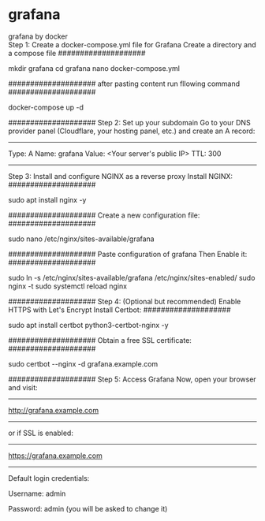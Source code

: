 # grafana
grafana by docker	
Step 1: Create a docker-compose.yml file for Grafana
Create a directory and a compose file
####################

mkdir grafana
cd grafana
nano docker-compose.yml

####################
after pasting content run fllowing command
####################

docker-compose up -d

####################
Step 2: Set up your subdomain
Go to your DNS provider panel (Cloudflare, your hosting panel, etc.) and create an A record:
********************

Type: A
Name: grafana
Value: <Your server's public IP>
TTL: 300

********************
Step 3: Install and configure NGINX as a reverse proxy
Install NGINX:
####################

sudo apt install nginx -y

####################
Create a new configuration file:
####################

sudo nano /etc/nginx/sites-available/grafana

####################
Paste configuration of grafana
Then Enable it:
####################

sudo ln -s /etc/nginx/sites-available/grafana /etc/nginx/sites-enabled/
sudo nginx -t
sudo systemctl reload nginx

####################
Step 4: (Optional but recommended) Enable HTTPS with Let's Encrypt
Install Certbot:
####################

sudo apt install certbot python3-certbot-nginx -y

####################
Obtain a free SSL certificate:
####################

sudo certbot --nginx -d grafana.example.com

####################
Step 5: Access Grafana
Now, open your browser and visit:
********************

http://grafana.example.com

********************
or if SSL is enabled:

********************

https://grafana.example.com


********************
Default login credentials:

Username: admin

Password: admin (you will be asked to change it)
